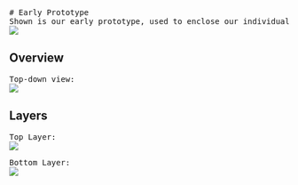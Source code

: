 <pre>
# Early Prototype
Shown is our early prototype, used to enclose our individual keyboard PCB. This 3D enclosure was done using Autodesk Fusion 360.
<img src="https://drive.google.com/thumbnail?id=1IK87ElRtnlFcz3WwSwHeB3WD5qtISnc8">
</pre>

## Overview
<pre>
Top-down view:
<img src="https://drive.google.com/thumbnail?id=1hX50hPyLJwl8KnqmV4y3cv4pITn7xeEl">
</pre>

## Layers

<pre>
Top Layer:
<img src="https://drive.google.com/thumbnail?id=1nORauv_o2P-y_0AyMZUFwKqbZQGnALCq">
</pre>

<pre>
Bottom Layer:
<img src="https://drive.google.com/thumbnail?id=1OCvmIjrXYogvAGqbIUs0IZWV0zV0j0cv">
</pre>
